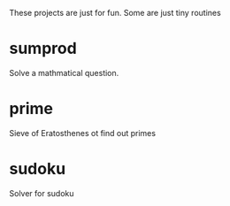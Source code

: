 These projects are just for fun. Some are just tiny routines


# sumprod
Solve a mathmatical question.

# prime
Sieve of Eratosthenes ot find out primes

# sudoku
Solver for sudoku
